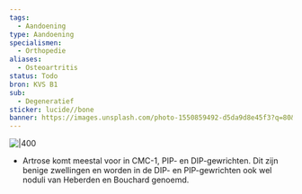 ```yaml
---
tags:
  - Aandoening
type: Aandoening
specialismen:
  - Orthopedie
aliases:
  - Osteoartritis
status: Todo
bron: KVS B1
sub:
  - Degeneratief
sticker: lucide//bone
banner: https://images.unsplash.com/photo-1550859492-d5da9d8e45f3?q=80&w=1470&auto=format&fit=crop&ixlib=rb-4.0.3&ixid=M3wxMjA3fDB8MHxwaG90by1wYWdlfHx8fGVufDB8fHx8fA%3D%3D
---
```



![|400](https://eu-west-1.cdn.h5p.com/orgs/1290471463109014827/organization/content/1291440236109910267/images/file-5ef101e81368b.jpg)

-   Artrose komt meestal voor in CMC-1, PIP- en DIP-gewrichten. Dit zijn benige zwellingen en worden in de DIP- en PIP-gewrichten ook wel noduli van Heberden en Bouchard genoemd.
